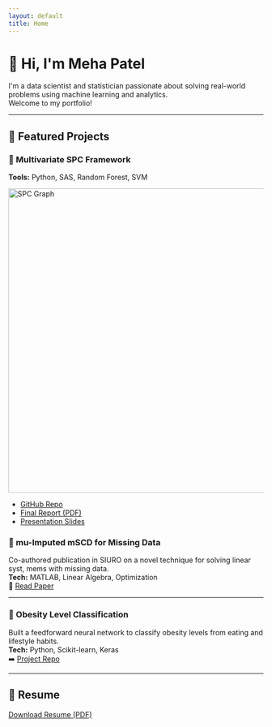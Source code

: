 ```yaml
---
layout: default
title: Home
---
```


# 👋 Hi, I'm Meha Patel

I'm a data scientist and statistician passionate about solving real-world problems using machine learning and analytics.  
Welcome to my portfolio!

---

## 💼 Featured Projects

<div class="project-card">
  <h3>🔹 Multivariate SPC Framework</h3>
  <p><strong>Tools:</strong> Python, SAS, Random Forest, SVM</p>
  <img src="assets/spc_chart.png" alt="SPC Graph" width="600px">
  <ul>
    <li><a href="https://github.com/mehapatell/spc-framework">GitHub Repo</a></li>
    <li><a href="assets/Kite_MSPC_Report.pdf">Final Report (PDF)</a></li>
    <li><a href="assets/forest_plot.png">Presentation Slides</a></li>
  </ul>
</div>

### 🔹 mu-Imputed mSCD for Missing Data
Co-authored publication in SIURO on a novel technique for solving linear syst,  mems with missing data.  
**Tech:** MATLAB, Linear Algebra, Optimization  
📄 [Read Paper](chrome-extension://efaidnbmnnnibpcajpcglclefindmkaj/https://www.siam.org/media/ecvhfw2t/s159201r.pdf)

---

### 🔹 Obesity Level Classification
Built a feedforward neural network to classify obesity levels from eating and lifestyle habits.  
**Tech:** Python, Scikit-learn, Keras  
➡️ [Project Repo](https://github.com/mehapatell/obesity-classification)

---

## 📄 Resume  
[Download Resume (PDF)](resume.pdf)
